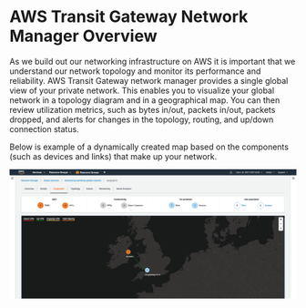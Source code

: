 # AWS Transit Gateway Network Manager Overview

As we build out our networking infrastructure on AWS it is important that we understand our network topology and monitor its performance and reliability. AWS Transit Gateway network manager provides a single global view of your private network. This enables you to visualize your global network in a topology diagram and in a geographical map. You can then review utilization metrics, such as bytes in/out, packets in/out, packets dropped, and alerts for changes in the topology, routing, and up/down connection status. 

Below is example of a dynamically created map based on the components (such as devices and links) that make up your network.

![Global Network Geography](../images/network-manager-geographic.png)
